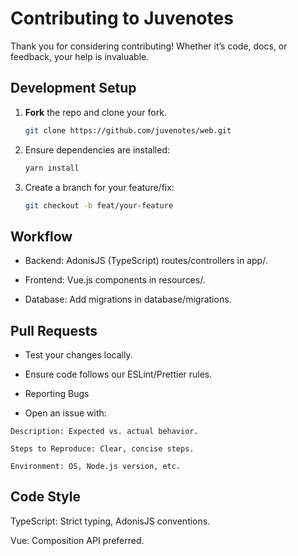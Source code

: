 # Contributing to Juvenotes

Thank you for considering contributing! Whether it’s code, docs, or feedback, your help is invaluable.

## Development Setup
1. **Fork** the repo and clone your fork.  
   ```bash
   git clone https://github.com/juvenotes/web.git
   ```
2. Ensure dependencies are installed:
   ```bash
   yarn install
3. Create a branch for your feature/fix:

    ``` bash
    git checkout -b feat/your-feature
    ```

## Workflow

- Backend: AdonisJS (TypeScript) routes/controllers in app/.

- Frontend: Vue.js components in resources/.

- Database: Add migrations in database/migrations.

## Pull Requests

- Test your changes locally.

- Ensure code follows our ESLint/Prettier rules.

- Reporting Bugs

- Open an issue with:

```
Description: Expected vs. actual behavior.

Steps to Reproduce: Clear, concise steps.

Environment: OS, Node.js version, etc.
```

## Code Style

TypeScript: Strict typing, AdonisJS conventions.

Vue: Composition API preferred.